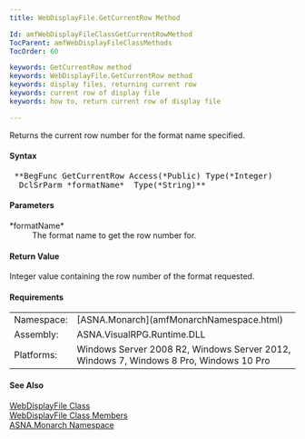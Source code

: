 ```yaml
---
title: WebDisplayFile.GetCurrentRow Method

Id: amfWebDisplayFileClassGetCurrentRowMethod
TocParent: amfWebDisplayFileClassMethods
TocOrder: 60

keywords: GetCurrentRow method
keywords: WebDisplayFile.GetCurrentRow method
keywords: display files, returning current row
keywords: current row of display file
keywords: how to, return current row of display file

---
```


Returns the current row number for the format name specified.

#### Syntax
<pre class="prettyprint"> **BegFunc GetCurrentRow Access(*Public) Type(*Integer)
  DclSrParm *formatName*  Type(*String)** </pre>

#### Parameters
<dl>
        <dt>
 *formatName* 
        </dt>
        <dd>The format name to get the row number for.</dd>
</dl>
<!--mine -->

#### Return Value
Integer value containing the row number of the format requested.
<!-- -->

#### Requirements
<table class="dttable" cellspacing="0" cellpadding="4" width="60%">
           <colgroup>
            <col width="15%" style="font-weight:bold" />
            <col width="85%" />
          </colgroup>
          <tr>
            <td>Namespace:</td>
            <td>[ASNA.Monarch](amfMonarchNamespace.html)</td>
          </tr>
          <tr>
            <td>Assembly:</td>
            <td>ASNA.VisualRPG.Runtime.DLL</td>
          </tr>
         <tr>
            <td>Platforms:</td>
            <td>Windows Server 2008 R2, Windows Server 2012,  Windows 7, Windows 8 Pro, Windows 10 Pro</td>
         </tr>
</table>

<!-- end -->

#### See Also
[ WebDisplayFile Class](amfWebDisplayFileClass.html) <br /> [ WebDisplayFile Class Members](amfWebDisplayFileClassMembers.html) <br /> [ASNA.Monarch Namespace](amfMonarchNamespace.html)
